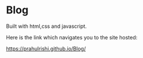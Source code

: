 # Blog

Built with html,css and javascript.

Here is the link which navigates you to the site hosted:

https://prahulrishi.github.io/Blog/


